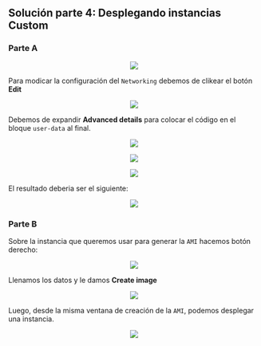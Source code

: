 ## Solución parte 4: Desplegando instancias Custom

### Parte A

<p align = "center">
<img src = "./../Extras/Imagenes/laboratorioCloud_EC2/ec2_custom/ec2-custom01.png">
</p>

Para modicar la configuración del `Networking` debemos de clikear el botón **Edit**

<p align = "center">
<img src = "./../Extras/Imagenes/laboratorioCloud_EC2/ec2_custom/ec2-custom02.png">
</p>

Debemos de expandir **Advanced details** para colocar el código en el bloque `user-data` al final.

<p align = "center">
<img src = "./../Extras/Imagenes/laboratorioCloud_EC2/ec2_custom/ec2-custom03.png">
</p>

<p align = "center">
<img src = "./../Extras/Imagenes/laboratorioCloud_EC2/ec2_custom/ec2-custom04.png">
</p>

<p align = "center">
<img src = "./../Extras/Imagenes/laboratorioCloud_EC2/ec2_custom/ec2-custom05.png">
</p>

El resultado deberia ser el siguiente:

<p align = "center">
<img src = "./../Extras/Imagenes/laboratorioCloud_EC2/ec2_custom/ec2-custom06.png">
</p>

### Parte B

Sobre la instancia que queremos usar para generar la `AMI` hacemos botón derecho:

<p align = "center">
<img src = "./../Extras/Imagenes/laboratorioCloud_EC2/ec2_custom/ami01.png">
</p>

Llenamos los datos y le damos **Create image**

<p align = "center">
<img src = "./../Extras/Imagenes/laboratorioCloud_EC2/ec2_custom/ami02.png">
</p>

Luego, desde la misma ventana de creación de la `AMI`, podemos desplegar una instancia.

<p align = "center">
<img src = "./../Extras/Imagenes/laboratorioCloud_EC2/ec2_custom/ami03.png">
</p>

